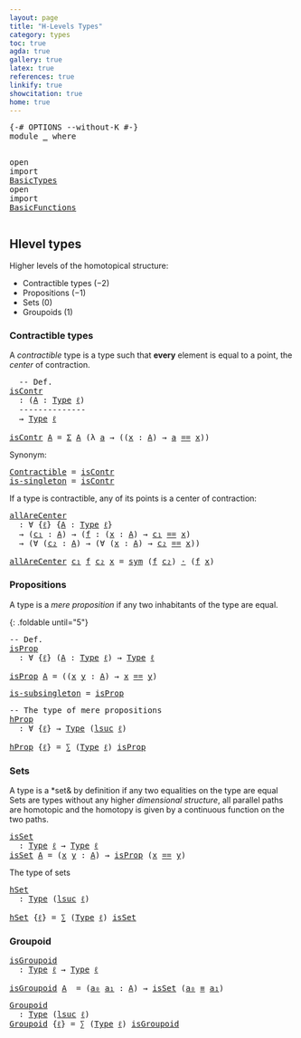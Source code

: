 ```yaml
---
layout: page
title: "H-Levels Types"
category: types
toc: true
agda: true
gallery: true
latex: true
references: true
linkify: true
showcitation: true
home: true
---
```


<div class="hide" >
<pre class="Agda">
<a id="204" class="Symbol">{-#</a> <a id="208" class="Keyword">OPTIONS</a> <a id="216" class="Pragma">--without-K</a> <a id="228" class="Symbol">#-}</a>
<a id="232" class="Keyword">module</a> <a id="239" href="HLevelTypes.html" class="Module">_</a> <a id="241" class="Keyword">where</a>

<a id="248" class="Keyword">open</a> <a id="253" class="Keyword">import</a> <a id="260" href="BasicTypes.html" class="Module">BasicTypes</a>
<a id="271" class="Keyword">open</a> <a id="276" class="Keyword">import</a> <a id="283" href="BasicFunctions.html" class="Module">BasicFunctions</a>
</pre>
</div>


## Hlevel types

Higher levels of the homotopical structure:

- Contractible types ($-2$)
- Propositions ($-1$)
- Sets ($0$)
- Groupoids ($1$)

### Contractible types

A *contractible* type is a type such that **every**
element is equal to a point, the *center* of contraction.

<pre class="Agda">
  <a id="612" class="Comment">-- Def.</a>
<a id="isContr"></a><a id="620" href="HLevelTypes.html#620" class="Function">isContr</a>
  <a id="630" class="Symbol">:</a> <a id="632" class="Symbol">(</a><a id="633" href="HLevelTypes.html#633" class="Bound">A</a> <a id="635" class="Symbol">:</a> <a id="637" href="Intro.html#1720" class="Function">Type</a> <a id="642" href="Intro.html#2160" class="Generalizable">ℓ</a><a id="643" class="Symbol">)</a>
  <a id="647" class="Comment">--------------</a>
  <a id="664" class="Symbol">→</a> <a id="666" href="Intro.html#1720" class="Function">Type</a> <a id="671" href="Intro.html#2160" class="Generalizable">ℓ</a>

<a id="674" href="HLevelTypes.html#620" class="Function">isContr</a> <a id="682" href="HLevelTypes.html#682" class="Bound">A</a> <a id="684" class="Symbol">=</a> <a id="686" href="BasicTypes.html#1690" class="Function">Σ</a> <a id="688" href="HLevelTypes.html#682" class="Bound">A</a> <a id="690" class="Symbol">(λ</a> <a id="693" href="HLevelTypes.html#693" class="Bound">a</a> <a id="695" class="Symbol">→</a> <a id="697" class="Symbol">((</a><a id="699" href="HLevelTypes.html#699" class="Bound">x</a> <a id="701" class="Symbol">:</a> <a id="703" href="HLevelTypes.html#682" class="Bound">A</a><a id="704" class="Symbol">)</a> <a id="706" class="Symbol">→</a> <a id="708" href="HLevelTypes.html#693" class="Bound">a</a> <a id="710" href="BasicTypes.html#4294" class="Datatype Operator">==</a> <a id="713" href="HLevelTypes.html#699" class="Bound">x</a><a id="714" class="Symbol">))</a>
</pre>

Synonym:

<pre class="Agda">
<a id="Contractible"></a><a id="752" href="HLevelTypes.html#752" class="Function">Contractible</a> <a id="765" class="Symbol">=</a> <a id="767" href="HLevelTypes.html#620" class="Function">isContr</a>
<a id="is-singleton"></a><a id="775" href="HLevelTypes.html#775" class="Function">is-singleton</a> <a id="788" class="Symbol">=</a> <a id="790" href="HLevelTypes.html#620" class="Function">isContr</a>
</pre>

If a type is contractible, any of its points is a center of contraction:

<pre class="Agda">
<a id="allAreCenter"></a><a id="897" href="HLevelTypes.html#897" class="Function">allAreCenter</a>
  <a id="912" class="Symbol">:</a> <a id="914" class="Symbol">∀</a> <a id="916" class="Symbol">{</a><a id="917" href="HLevelTypes.html#917" class="Bound">ℓ</a><a id="918" class="Symbol">}</a> <a id="920" class="Symbol">{</a><a id="921" href="HLevelTypes.html#921" class="Bound">A</a> <a id="923" class="Symbol">:</a> <a id="925" href="Intro.html#1720" class="Function">Type</a> <a id="930" href="HLevelTypes.html#917" class="Bound">ℓ</a><a id="931" class="Symbol">}</a>
  <a id="935" class="Symbol">→</a> <a id="937" class="Symbol">(</a><a id="938" href="HLevelTypes.html#938" class="Bound">c₁</a> <a id="941" class="Symbol">:</a> <a id="943" href="HLevelTypes.html#921" class="Bound">A</a><a id="944" class="Symbol">)</a> <a id="946" class="Symbol">→</a> <a id="948" class="Symbol">(</a><a id="949" href="HLevelTypes.html#949" class="Bound">f</a> <a id="951" class="Symbol">:</a> <a id="953" class="Symbol">(</a><a id="954" href="HLevelTypes.html#954" class="Bound">x</a> <a id="956" class="Symbol">:</a> <a id="958" href="HLevelTypes.html#921" class="Bound">A</a><a id="959" class="Symbol">)</a> <a id="961" class="Symbol">→</a> <a id="963" href="HLevelTypes.html#938" class="Bound">c₁</a> <a id="966" href="BasicTypes.html#4294" class="Datatype Operator">==</a> <a id="969" href="HLevelTypes.html#954" class="Bound">x</a><a id="970" class="Symbol">)</a>
  <a id="974" class="Symbol">→</a> <a id="976" class="Symbol">(∀</a> <a id="979" class="Symbol">(</a><a id="980" href="HLevelTypes.html#980" class="Bound">c₂</a> <a id="983" class="Symbol">:</a> <a id="985" href="HLevelTypes.html#921" class="Bound">A</a><a id="986" class="Symbol">)</a> <a id="988" class="Symbol">→</a> <a id="990" class="Symbol">(∀</a> <a id="993" class="Symbol">(</a><a id="994" href="HLevelTypes.html#994" class="Bound">x</a> <a id="996" class="Symbol">:</a> <a id="998" href="HLevelTypes.html#921" class="Bound">A</a><a id="999" class="Symbol">)</a> <a id="1001" class="Symbol">→</a> <a id="1003" href="HLevelTypes.html#980" class="Bound">c₂</a> <a id="1006" href="BasicTypes.html#4294" class="Datatype Operator">==</a> <a id="1009" href="HLevelTypes.html#994" class="Bound">x</a><a id="1010" class="Symbol">))</a>

<a id="1014" href="HLevelTypes.html#897" class="Function">allAreCenter</a> <a id="1027" href="HLevelTypes.html#1027" class="Bound">c₁</a> <a id="1030" href="HLevelTypes.html#1030" class="Bound">f</a> <a id="1032" href="HLevelTypes.html#1032" class="Bound">c₂</a> <a id="1035" href="HLevelTypes.html#1035" class="Bound">x</a> <a id="1037" class="Symbol">=</a> <a id="1039" href="BasicTypes.html#4744" class="Function">sym</a> <a id="1043" class="Symbol">(</a><a id="1044" href="HLevelTypes.html#1030" class="Bound">f</a> <a id="1046" href="HLevelTypes.html#1032" class="Bound">c₂</a><a id="1048" class="Symbol">)</a> <a id="1050" href="BasicFunctions.html#3903" class="Function Operator">·</a> <a id="1052" class="Symbol">(</a><a id="1053" href="HLevelTypes.html#1030" class="Bound">f</a> <a id="1055" href="HLevelTypes.html#1035" class="Bound">x</a><a id="1056" class="Symbol">)</a>
</pre>

### Propositions

A type is a *mere proposition* if any two inhabitants of the type are equal.

{: .foldable until="5"}
<pre class="Agda">
<a id="1203" class="Comment">-- Def.</a>
<a id="isProp"></a><a id="1211" href="HLevelTypes.html#1211" class="Function">isProp</a>
  <a id="1220" class="Symbol">:</a> <a id="1222" class="Symbol">∀</a> <a id="1224" class="Symbol">{</a><a id="1225" href="HLevelTypes.html#1225" class="Bound">ℓ</a><a id="1226" class="Symbol">}</a> <a id="1228" class="Symbol">(</a><a id="1229" href="HLevelTypes.html#1229" class="Bound">A</a> <a id="1231" class="Symbol">:</a> <a id="1233" href="Intro.html#1720" class="Function">Type</a> <a id="1238" href="HLevelTypes.html#1225" class="Bound">ℓ</a><a id="1239" class="Symbol">)</a> <a id="1241" class="Symbol">→</a> <a id="1243" href="Intro.html#1720" class="Function">Type</a> <a id="1248" href="HLevelTypes.html#1225" class="Bound">ℓ</a>

<a id="1251" href="HLevelTypes.html#1211" class="Function">isProp</a> <a id="1258" href="HLevelTypes.html#1258" class="Bound">A</a> <a id="1260" class="Symbol">=</a> <a id="1262" class="Symbol">((</a><a id="1264" href="HLevelTypes.html#1264" class="Bound">x</a> <a id="1266" href="HLevelTypes.html#1266" class="Bound">y</a> <a id="1268" class="Symbol">:</a> <a id="1270" href="HLevelTypes.html#1258" class="Bound">A</a><a id="1271" class="Symbol">)</a> <a id="1273" class="Symbol">→</a> <a id="1275" href="HLevelTypes.html#1264" class="Bound">x</a> <a id="1277" href="BasicTypes.html#4294" class="Datatype Operator">==</a> <a id="1280" href="HLevelTypes.html#1266" class="Bound">y</a><a id="1281" class="Symbol">)</a>
</pre>

<pre class="Agda">
<a id="is-subsingleton"></a><a id="1308" href="HLevelTypes.html#1308" class="Function">is-subsingleton</a> <a id="1324" class="Symbol">=</a> <a id="1326" href="HLevelTypes.html#1211" class="Function">isProp</a>
</pre>

<pre class="Agda">
<a id="1358" class="Comment">-- The type of mere propositions</a>
<a id="hProp"></a><a id="1391" href="HLevelTypes.html#1391" class="Function">hProp</a>
  <a id="1399" class="Symbol">:</a> <a id="1401" class="Symbol">∀</a> <a id="1403" class="Symbol">{</a><a id="1404" href="HLevelTypes.html#1404" class="Bound">ℓ</a><a id="1405" class="Symbol">}</a> <a id="1407" class="Symbol">→</a> <a id="1409" href="Intro.html#1720" class="Function">Type</a> <a id="1414" class="Symbol">(</a><a id="1415" href="Agda.Primitive.html#627" class="Primitive">lsuc</a> <a id="1420" href="HLevelTypes.html#1404" class="Bound">ℓ</a><a id="1421" class="Symbol">)</a>

<a id="1424" href="HLevelTypes.html#1391" class="Function">hProp</a> <a id="1430" class="Symbol">{</a><a id="1431" href="HLevelTypes.html#1431" class="Bound">ℓ</a><a id="1432" class="Symbol">}</a> <a id="1434" class="Symbol">=</a> <a id="1436" href="BasicTypes.html#1507" class="Record">∑</a> <a id="1438" class="Symbol">(</a><a id="1439" href="Intro.html#1720" class="Function">Type</a> <a id="1444" href="HLevelTypes.html#1431" class="Bound">ℓ</a><a id="1445" class="Symbol">)</a> <a id="1447" href="HLevelTypes.html#1211" class="Function">isProp</a>
</pre>

### Sets

A type is a *set& by definition if any two equalities on the type are equal Sets
are types without any higher *dimensional structure*,  all parallel paths are
homotopic and the homotopy is given by a continuous function on the two paths.

<pre class="Agda">
<a id="isSet"></a><a id="1728" href="HLevelTypes.html#1728" class="Function">isSet</a>
  <a id="1736" class="Symbol">:</a> <a id="1738" href="Intro.html#1720" class="Function">Type</a> <a id="1743" href="Intro.html#2160" class="Generalizable">ℓ</a> <a id="1745" class="Symbol">→</a> <a id="1747" href="Intro.html#1720" class="Function">Type</a> <a id="1752" href="Intro.html#2160" class="Generalizable">ℓ</a>
<a id="1754" href="HLevelTypes.html#1728" class="Function">isSet</a> <a id="1760" href="HLevelTypes.html#1760" class="Bound">A</a> <a id="1762" class="Symbol">=</a> <a id="1764" class="Symbol">(</a><a id="1765" href="HLevelTypes.html#1765" class="Bound">x</a> <a id="1767" href="HLevelTypes.html#1767" class="Bound">y</a> <a id="1769" class="Symbol">:</a> <a id="1771" href="HLevelTypes.html#1760" class="Bound">A</a><a id="1772" class="Symbol">)</a> <a id="1774" class="Symbol">→</a> <a id="1776" href="HLevelTypes.html#1211" class="Function">isProp</a> <a id="1783" class="Symbol">(</a><a id="1784" href="HLevelTypes.html#1765" class="Bound">x</a> <a id="1786" href="BasicTypes.html#4294" class="Datatype Operator">==</a> <a id="1789" href="HLevelTypes.html#1767" class="Bound">y</a><a id="1790" class="Symbol">)</a>
</pre>

The type of sets

<pre class="Agda">
<a id="hSet"></a><a id="1835" href="HLevelTypes.html#1835" class="Function">hSet</a>
  <a id="1842" class="Symbol">:</a> <a id="1844" href="Intro.html#1720" class="Function">Type</a> <a id="1849" class="Symbol">(</a><a id="1850" href="Agda.Primitive.html#627" class="Primitive">lsuc</a> <a id="1855" href="Intro.html#2160" class="Generalizable">ℓ</a><a id="1856" class="Symbol">)</a>

<a id="1859" href="HLevelTypes.html#1835" class="Function">hSet</a> <a id="1864" class="Symbol">{</a><a id="1865" href="HLevelTypes.html#1865" class="Bound">ℓ</a><a id="1866" class="Symbol">}</a> <a id="1868" class="Symbol">=</a> <a id="1870" href="BasicTypes.html#1507" class="Record">∑</a> <a id="1872" class="Symbol">(</a><a id="1873" href="Intro.html#1720" class="Function">Type</a> <a id="1878" href="HLevelTypes.html#1865" class="Bound">ℓ</a><a id="1879" class="Symbol">)</a> <a id="1881" href="HLevelTypes.html#1728" class="Function">isSet</a>
</pre>

### Groupoid

<pre class="Agda">
<a id="isGroupoid"></a><a id="1926" href="HLevelTypes.html#1926" class="Function">isGroupoid</a>
  <a id="1939" class="Symbol">:</a> <a id="1941" href="Intro.html#1720" class="Function">Type</a> <a id="1946" href="Intro.html#2160" class="Generalizable">ℓ</a> <a id="1948" class="Symbol">→</a> <a id="1950" href="Intro.html#1720" class="Function">Type</a> <a id="1955" href="Intro.html#2160" class="Generalizable">ℓ</a>

<a id="1958" href="HLevelTypes.html#1926" class="Function">isGroupoid</a> <a id="1969" href="HLevelTypes.html#1969" class="Bound">A</a>  <a id="1972" class="Symbol">=</a> <a id="1974" class="Symbol">(</a><a id="1975" href="HLevelTypes.html#1975" class="Bound">a₀</a> <a id="1978" href="HLevelTypes.html#1978" class="Bound">a₁</a> <a id="1981" class="Symbol">:</a> <a id="1983" href="HLevelTypes.html#1969" class="Bound">A</a><a id="1984" class="Symbol">)</a> <a id="1986" class="Symbol">→</a> <a id="1988" href="HLevelTypes.html#1728" class="Function">isSet</a> <a id="1994" class="Symbol">(</a><a id="1995" href="HLevelTypes.html#1975" class="Bound">a₀</a> <a id="1998" href="BasicTypes.html#4480" class="Function Operator">≡</a> <a id="2000" href="HLevelTypes.html#1978" class="Bound">a₁</a><a id="2002" class="Symbol">)</a>
</pre>

<pre class="Agda">
<a id="Groupoid"></a><a id="2029" href="HLevelTypes.html#2029" class="Function">Groupoid</a>
  <a id="2040" class="Symbol">:</a> <a id="2042" href="Intro.html#1720" class="Function">Type</a> <a id="2047" class="Symbol">(</a><a id="2048" href="Agda.Primitive.html#627" class="Primitive">lsuc</a> <a id="2053" href="Intro.html#2160" class="Generalizable">ℓ</a><a id="2054" class="Symbol">)</a>
<a id="2056" href="HLevelTypes.html#2029" class="Function">Groupoid</a> <a id="2065" class="Symbol">{</a><a id="2066" href="HLevelTypes.html#2066" class="Bound">ℓ</a><a id="2067" class="Symbol">}</a> <a id="2069" class="Symbol">=</a> <a id="2071" href="BasicTypes.html#1507" class="Record">∑</a> <a id="2073" class="Symbol">(</a><a id="2074" href="Intro.html#1720" class="Function">Type</a> <a id="2079" href="HLevelTypes.html#2066" class="Bound">ℓ</a><a id="2080" class="Symbol">)</a> <a id="2082" href="HLevelTypes.html#1926" class="Function">isGroupoid</a>
</pre>
